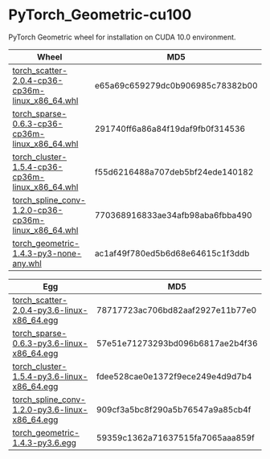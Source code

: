 # PyTorch_Geometric-cu100

PyTorch Geometric wheel for installation on CUDA 10.0 environment.

| Wheel | MD5 |
|-|-|
|[torch_scatter-2.0.4-cp36-cp36m-linux_x86_64.whl](torch_scatter-2.0.4-cp36-cp36m-linux_x86_64.whl)|e65a69c659279dc0b906985c78382b00|
|[torch_sparse-0.6.3-cp36-cp36m-linux_x86_64.whl](torch_sparse-0.6.3-cp36-cp36m-linux_x86_64.whl)|291740ff6a86a84f19daf9fb0f314536|
|[torch_cluster-1.5.4-cp36-cp36m-linux_x86_64.whl](torch_cluster-1.5.4-cp36-cp36m-linux_x86_64.whl)|f55d6216488a707deb5bf24ede140182|
|[torch_spline_conv-1.2.0-cp36-cp36m-linux_x86_64.whl](torch_spline_conv-1.2.0-cp36-cp36m-linux_x86_64.whl)|770368916833ae34afb98aba6fbba490|
|[torch_geometric-1.4.3-py3-none-any.whl](torch_geometric-1.4.3-py3-none-any.whl)|ac1af49f780ed5b6d68e64615c1f3ddb|

| Egg | MD5 |
|-|-|
|[torch_scatter-2.0.4-py3.6-linux-x86_64.egg](torch_scatter-2.0.4-py3.6-linux-x86_64.egg)|78717723ac706bd82aaf2927e11b77e0|
|[torch_sparse-0.6.3-py3.6-linux-x86_64.egg](torch_sparse-0.6.3-py3.6-linux-x86_64.egg)|57e51e71273293bd096b6817ae2b4f36|
|[torch_cluster-1.5.4-py3.6-linux-x86_64.egg](torch_cluster-1.5.4-py3.6-linux-x86_64.egg)|fdee528cae0e1372f9ece249e4d9d7b4|
|[torch_spline_conv-1.2.0-py3.6-linux-x86_64.egg](torch_spline_conv-1.2.0-py3.6-linux-x86_64.egg)|909cf3a5bc8f290a5b76547a9a85cb4f|
|[torch_geometric-1.4.3-py3.6.egg](torch_geometric-1.4.3-py3.6.egg)|59359c1362a71637515fa7065aaa859f|

